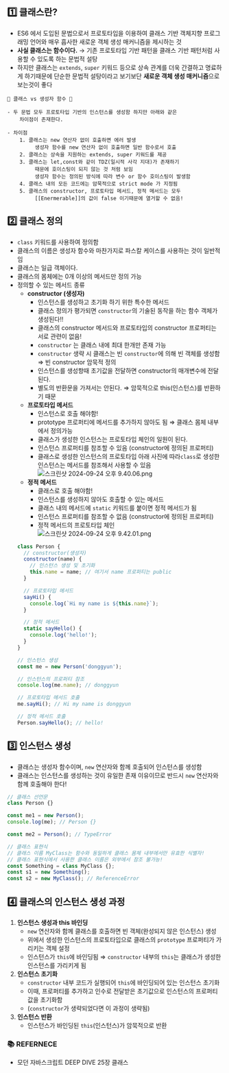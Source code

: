 ## 1️⃣ 클래스란?

- ES6 에서 도입된 문법으로서 프로토타입을 이용하여 클래스 기반 객체지향 프로그래밍 언어와 매우 흡사한 새로운 객체 생성 매커니즘을 제시하는 것
- **사실 클래스는 함수이다.**
  → 기존 프로토타입 기반 패턴을 클래스 기반 패턴처럼 사용할 수 있도록 하는 문법적 설탕
- 하지만 클래스는 `extends`, `super` 키워드 등으로 상속 관계를 더욱 간결하고 명료하게 하기때문에 단순한 문법적 설탕이라고 보기보단 **새로운 객체 생성 매커니즘**으로 보는것이 좋다

```abap
📌 클래스 vs 생성자 함수 📌

- 두 문법 모두 프로토타입 기반의 인스턴스를 생성함 하지만 아래와 같은
	차이점이 존재한다.

- 차이점
	1. 클래스는 new 연산자 없이 호출하면 에러 발생
		 생성자 함수를 new 연산자 없이 호출하면 일반 함수로서 호출
	2. 클래스는 상속을 지원하는 extends, super 키워드를 제공
	3. 클래스는 let,const와 같이 TDZ(일시적 사각 지대)가 존재하기
		 때문에 호이스팅이 되지 않는 것 처럼 보임
		 생성자 함수는 정의된 방식에 따라 변수 or 함수 호이스팅이 발생함
	4. 클래스 내의 모든 코드에는 암묵적으로 strict mode 가 지정됨
	5. 클래스의 constructor, 프로토타입 메서드, 정적 메서드는 모두
		 [[Enermerable]]의 값이 false 이기때문에 열거할 수 없음!
```

## 2️⃣ 클래스 정의

- `class` 키워드를 사용하여 정의함
- 클래스의 이름은 생성자 함수와 마찬가지로 파스칼 케이스를 사용하는 것이 일반적임
- 클래스는 일급 객체이다.
- 클래스의 몸체에는 0개 이상의 메서드만 정의 가능
- 정의할 수 있는 메서드 종류
  - **constructor (생성자)**
    - 인스턴스를 생성하고 초기화 하기 위한 특수한 메서드
    - 클래스 정의가 평가되면 `constructor`의 기술된 동작을 하는 함수 객체가 생성된다!!
    - 클래스의 constructor 메서드와 프로토타입의 constructor 프로퍼티는 서로 관련이 없음!
    - `constructor` 는 클래스 내에 최대 한개만 존재 가능
    - `constructor` 생략 시 클래스는 빈 `constructor`에 의해 빈 객체를 생성함
      ⇒ 빈 constructor 암묵적 정의
    - 인스턴스를 생성항때 초기값을 전달하면 constructor의 매개변수에 전달된다.
    - 별도의 반환문을 가져서는 안된다. ⇒ 암묵적으로 this(인스턴스)를 반환하기 때문
  - **프로토타입 메서드**
    - 인스턴스로 호출 해야함!
    - prototype 프로퍼티에 메서드를 추가하지 않아도 됨
      ⇒ 클래스 몸체 내부에서 정의가능
    - 클래스가 생성한 인스턴스는 프로토타입 체인의 일원이 된다.
    - 인스턴스 프로퍼티를 참조할 수 있음 (constructor에 정의된 프로퍼티)
    - 클래스로 생성한 인스턴스의 프로토타입
      아래 사진에 따라`class`로 생성한 인스턴스는 메서드를 참조해서 사용할 수 있음
          ![스크린샷 2024-09-24 오후 9.40.06.png](https://prod-files-secure.s3.us-west-2.amazonaws.com/8b6f698e-8a67-4ad1-94b0-53ee956264c9/68d85248-3c48-4512-899b-c4c6818b7e8a/%E1%84%89%E1%85%B3%E1%84%8F%E1%85%B3%E1%84%85%E1%85%B5%E1%86%AB%E1%84%89%E1%85%A3%E1%86%BA_2024-09-24_%E1%84%8B%E1%85%A9%E1%84%92%E1%85%AE_9.40.06.png)
  - **정적 메서드**
    - 클래스로 호출 해야함!
    - 인스턴스를 생성하지 않아도 호출할 수 있는 메서드
    - 클래스 내의 메서드에 `static` 키워드를 붙이면 정적 메서드가 됨
    - 인스턴스 프로퍼티를 참조할 수 없음 (constructor에 정의된 프로퍼티)
    - 정적 메서드의 프로토타입 체인
      ![스크린샷 2024-09-24 오후 9.42.01.png](https://prod-files-secure.s3.us-west-2.amazonaws.com/8b6f698e-8a67-4ad1-94b0-53ee956264c9/3b861a73-eba2-4243-be1b-be4cb471543b/%E1%84%89%E1%85%B3%E1%84%8F%E1%85%B3%E1%84%85%E1%85%B5%E1%86%AB%E1%84%89%E1%85%A3%E1%86%BA_2024-09-24_%E1%84%8B%E1%85%A9%E1%84%92%E1%85%AE_9.42.01.png)
  ```jsx
  class Person {
    // constructor(생성자)
    constructor(name) {
      // 인스턴스 생성 및 초기화
      this.name = name; // 여기서 name 프로퍼티는 public
    }

    // 프로토타입 메서드
    sayHi() {
      console.log(`Hi my name is ${this.name}`);
    }

    // 정적 메서드
    static sayHello() {
      console.log('hello!');
    }
  }

  // 인스턴스 생성
  const me = new Person('donggyun');

  // 인스턴스의 프로퍼티 참조
  console.log(me.name); // donggyun

  // 프로토타입 메서드 호출
  me.sayHi(); // Hi my name is donggyun

  // 정적 메서드 호출
  Person.sayHello(); // hello!
  ```

## 3️⃣ 인스턴스 생성

- 클래스는 생성자 함수이며, `new` 연산자와 함께 호출되어 인스턴스를 생성함
- 클래스는 인스턴스를 생성하는 것이 유일한 존재 이유이므로 반드시 `new` 연산자와 함께 호출해야 한다!

```jsx
// 클래스 선언문
class Person {}

const me1 = new Person();
console.log(me); // Person {}

const me2 = Person(); // TypeError

// 클래스 표현식
// 클래스 이름 MyClass는 함수와 동일하게 클래스 몸체 내부에서만 유효한 식별자!
// 클래스 표현식에서 사용한 클래스 이름은 외부에서 참조 불가능!
const Something = class MyClass {};
const s1 = new Something();
const s2 = new MyClass(); // ReferenceError
```

## 4️⃣ 클래스의 인스턴스 생성 과정

1. **인스턴스 생성과 this 바인딩**
   - `new` 연산자와 함께 클래스를 호출하면 빈 객체(완성되지 않은 인스턴스) 생성
   - 위에서 생성한 인스턴스의 프로토타입으로 클래스의 `prototype` 프로퍼티가 가리키는 객체 설정
   - 인스턴스가 `this`에 바인딩됨 ⇒ `constructor` 내부의 `this`는 클래스가 생성한 인스턴스를 가리키게 됨
2. **인스턴스 초기화**
   - `constructor` 내부 코드가 실행되어 `this`에 바인딩되어 있는 인스턴스 초기화
   - 이때, 프로퍼티를 추가하고 인수로 전달받은 초기값으로 인스턴스의 프로퍼티 값을 초기화함
   - (`constructor`가 생략되었다면 이 과정이 생략됨)
3. **인스턴스 반환**
   - 인스턴스가 바인딩된 `this`(인스턴스)가 암묵적으로 반환

### 📚 REFERNECE

- 모던 자바스크립트 DEEP DIVE 25장 클래스
